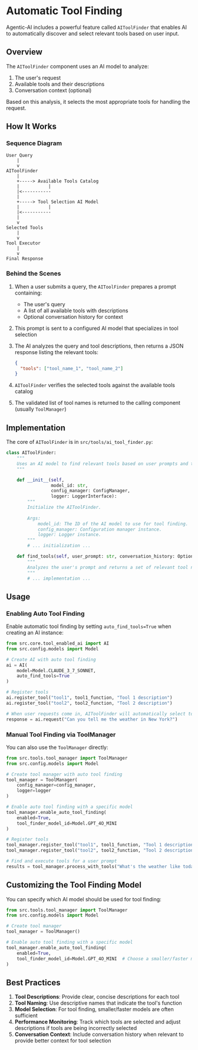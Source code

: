 # Automatic Tool Finding

Agentic-AI includes a powerful feature called `AIToolFinder` that enables AI to automatically discover and select relevant tools based on user input.

## Overview

The `AIToolFinder` component uses an AI model to analyze:
1. The user's request
2. Available tools and their descriptions
3. Conversation context (optional)

Based on this analysis, it selects the most appropriate tools for handling the request.

## How It Works

### Sequence Diagram

```
User Query
    |
    v
AIToolFinder
    |
    +-----> Available Tools Catalog
    |           |
    |<-----------
    |
    +-----> Tool Selection AI Model
    |           |
    |<-----------
    |
    v
Selected Tools
    |
    v
Tool Executor
    |
    v
Final Response
```

### Behind the Scenes

1. When a user submits a query, the `AIToolFinder` prepares a prompt containing:
   - The user's query
   - A list of all available tools with descriptions
   - Optional conversation history for context

2. This prompt is sent to a configured AI model that specializes in tool selection

3. The AI analyzes the query and tool descriptions, then returns a JSON response listing the relevant tools:
   ```json
   {
     "tools": ["tool_name_1", "tool_name_2"]
   }
   ```

4. `AIToolFinder` verifies the selected tools against the available tools catalog

5. The validated list of tool names is returned to the calling component (usually `ToolManager`)

## Implementation

The core of `AIToolFinder` is in `src/tools/ai_tool_finder.py`:

```python
class AIToolFinder:
    """
    Uses an AI model to find relevant tools based on user prompts and tool descriptions.
    """

    def __init__(self,
                 model_id: str,
                 config_manager: ConfigManager,
                 logger: LoggerInterface):
        """
        Initialize the AIToolFinder.
        
        Args:
            model_id: The ID of the AI model to use for tool finding.
            config_manager: Configuration manager instance.
            logger: Logger instance.
        """
        # ... initialization ...

    def find_tools(self, user_prompt: str, conversation_history: Optional[List[str]] = None) -> Set[str]:
        """
        Analyzes the user's prompt and returns a set of relevant tool names.
        """
        # ... implementation ...
```

## Usage

### Enabling Auto Tool Finding

Enable automatic tool finding by setting `auto_find_tools=True` when creating an AI instance:

```python
from src.core.tool_enabled_ai import AI
from src.config.models import Model

# Create AI with auto tool finding
ai = AI(
    model=Model.CLAUDE_3_7_SONNET,
    auto_find_tools=True
)

# Register tools
ai.register_tool("tool1", tool1_function, "Tool 1 description")
ai.register_tool("tool2", tool2_function, "Tool 2 description")

# When user requests come in, AIToolFinder will automatically select tools
response = ai.request("Can you tell me the weather in New York?")
```

### Manual Tool Finding via ToolManager

You can also use the `ToolManager` directly:

```python
from src.tools.tool_manager import ToolManager
from src.config.models import Model

# Create tool manager with auto tool finding
tool_manager = ToolManager(
    config_manager=config_manager,
    logger=logger
)

# Enable auto tool finding with a specific model
tool_manager.enable_auto_tool_finding(
    enabled=True,
    tool_finder_model_id=Model.GPT_4O_MINI
)

# Register tools
tool_manager.register_tool("tool1", tool1_function, "Tool 1 description")
tool_manager.register_tool("tool2", tool2_function, "Tool 2 description")

# Find and execute tools for a user prompt
results = tool_manager.process_with_tools("What's the weather like today?")
```

## Customizing the Tool Finding Model

You can specify which AI model should be used for tool finding:

```python
from src.tools.tool_manager import ToolManager
from src.config.models import Model

# Create tool manager
tool_manager = ToolManager()

# Enable auto tool finding with a specific model
tool_manager.enable_auto_tool_finding(
    enabled=True,
    tool_finder_model_id=Model.GPT_4O_MINI  # Choose a smaller/faster model for tool finding
)
```

## Best Practices

1. **Tool Descriptions**: Provide clear, concise descriptions for each tool
2. **Tool Naming**: Use descriptive names that indicate the tool's function
3. **Model Selection**: For tool finding, smaller/faster models are often sufficient
4. **Performance Monitoring**: Track which tools are selected and adjust descriptions if tools are being incorrectly selected
5. **Conversation Context**: Include conversation history when relevant to provide better context for tool selection